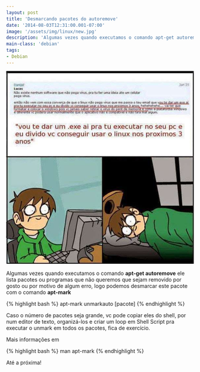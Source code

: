 ```yaml
---
layout: post
title: 'Desmarcando pacotes do autoremove'
date: '2014-08-03T12:31:00.001-07:00'
image: '/assets/img/linux/new.jpg'
description: 'Algumas vezes quando executamos o comando apt-get autoremove ele lista pacotes ou programas que não queremos que sejam removido'
main-class: 'debian'
tags:
- Debian
---
```


![Desmarcando pacotes do autoremove](/assets/img/linux/new.jpg "Desmarcando pacotes do autoremove")

Algumas vezes quando executamos o comando __apt-get autoremove__ ele lista pacotes ou programas que não queremos que sejam removido por gosto ou por motivo de algum erro, logo podemos desmarcar este pacote com o comando __apt-mark__

{% highlight bash %}
apt-mark unmarkauto [pacote]
{% endhighlight %}

Caso o número de pacotes seja grande, vc pode copiar eles do shell, por num editor de texto, organizá-los e criar um loop em Shell Script pra executar o unmark em todos os pacotes, fica de exercício.

Mais informações em

{% highlight bash %}
man apt-mark
{% endhighlight %}

Até a próxima!

<script async src="https://pagead2.googlesyndication.com/pagead/js/adsbygoogle.js"></script>

<!-- Informat -->
<ins class="adsbygoogle"
 style="display:block"
 data-ad-client="ca-pub-2838251107855362"
 data-ad-slot="2327980059"
 data-ad-format="auto"
 data-full-width-responsive="true"></ins>

<script>
(adsbygoogle = window.adsbygoogle || []).push({});
</script>

